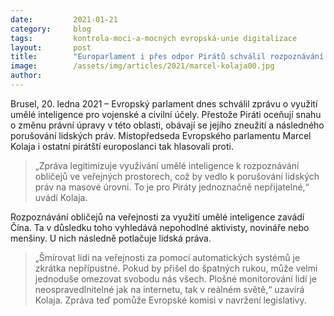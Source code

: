 ```yaml
---
date:         2021-01-21
category:     blog
tags:         kontrola-moci-a-mocných evropská-unie digitalizace
layout:       post
title:        "Europarlament i přes odpor Pirátů schválil rozpoznávání obličejů na veřejnosti pomocí umělé inteligence"
image:        /assets/img/articles/2021/marcel-kolaja00.jpg
author:       
---
```

 
 



Brusel, 20. ledna 2021 – Evropský parlament dnes schválil zprávu o využití umělé inteligence pro vojenské a civilní účely. Přestože Piráti oceňují snahu o změnu právní úpravy v této oblasti, obávají se jejího zneužití a následného porušování lidských práv. Místopředseda Evropského parlamentu Marcel Kolaja i ostatní pirátští europoslanci tak hlasovali proti.

> „Zpráva legitimizuje využívání umělé inteligence k rozpoznávání obličejů ve veřejných prostorech, což by vedlo k porušování lidských práv na masové úrovni. To je pro Piráty jednoznačně nepřijatelné,“ uvádí Kolaja.

Rozpoznávání obličejů na veřejnosti za využití umělé inteligence zavádí Čína. Ta v důsledku toho vyhledává nepohodlné aktivisty, novináře nebo menšiny. U nich následně potlačuje lidská práva.

> „Šmírovat lidi na veřejnosti za pomocí automatických systémů je zkrátka nepřípustné. Pokud by přišel do špatných rukou, může velmi jednoduše omezovat svobodu nás všech. Plošné monitorování lidí je neospravedlnitelné jak na internetu, tak v reálném světě,“ uzavírá Kolaja. Zpráva teď pomůže Evropské komisi v navržení legislativy.
